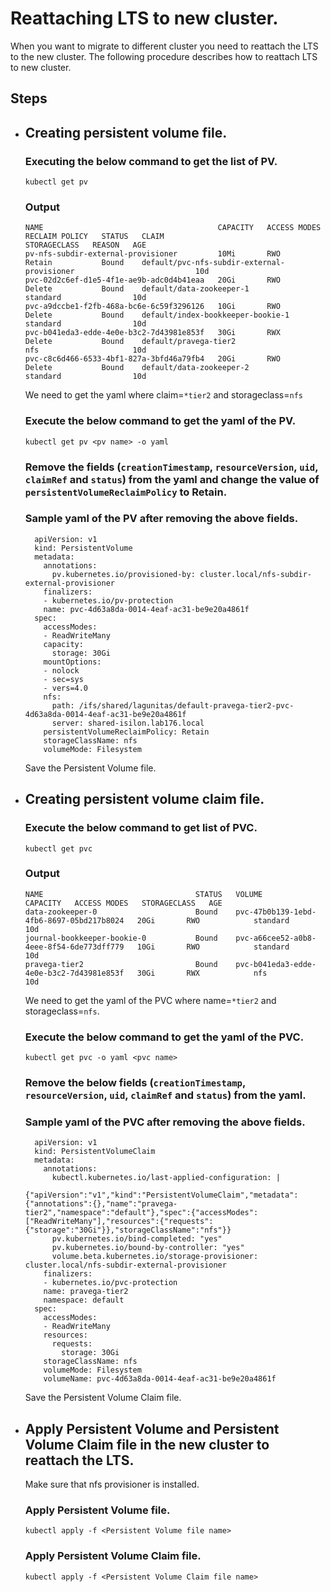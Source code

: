 <!--
Copyright Pravega Authors.

Licensed under the Apache License, Version 2.0 (the "License");
you may not use this file except in compliance with the License.
You may obtain a copy of the License at

    http://www.apache.org/licenses/LICENSE-2.0

Unless required by applicable law or agreed to in writing, software
distributed under the License is distributed on an "AS IS" BASIS,
WITHOUT WARRANTIES OR CONDITIONS OF ANY KIND, either express or implied.
See the License for the specific language governing permissions and
limitations under the License.
-->

# Reattaching LTS to new cluster.
When you want to migrate to different cluster you need to reattach the LTS to the new cluster. The following procedure describes how to reattach LTS to new cluster.

## Steps

* ## Creating persistent volume file.
  ### Executing the below command to get the list of PV.
    ```
    kubectl get pv
    ```
  ### Output
  ```agsl
  NAME                                       CAPACITY   ACCESS MODES   RECLAIM POLICY   STATUS   CLAIM                                         STORAGECLASS   REASON   AGE
  pv-nfs-subdir-external-provisioner         10Mi       RWO            Retain           Bound    default/pvc-nfs-subdir-external-provisioner                           10d
  pvc-02d2c6ef-d1e5-4f1e-ae9b-adc0d4b41eaa   20Gi       RWO            Delete           Bound    default/data-zookeeper-1                      standard                10d
  pvc-a9dccbe1-f2fb-468a-bc6e-6c59f3296126   10Gi       RWO            Delete           Bound    default/index-bookkeeper-bookie-1             standard                10d
  pvc-b041eda3-edde-4e0e-b3c2-7d43981e853f   30Gi       RWX            Delete           Bound    default/pravega-tier2                         nfs                     10d
  pvc-c8c6d466-6533-4bf1-827a-3bfd46a79fb4   20Gi       RWO            Delete           Bound    default/data-zookeeper-2                      standard                10d
  ```
  We need to get the yaml where claim=`*tier2` and storageclass=`nfs`
  ### Execute the below command to get the yaml of the PV.
  ```agsl
  kubectl get pv <pv name> -o yaml 
  ```
  ### Remove the fields (`creationTimestamp`, `resourceVersion`, `uid`, `claimRef` and `status`) from the yaml  and change the value of `persistentVolumeReclaimPolicy` to Retain.
  ### Sample yaml of the PV after removing the above fields.
  ```agsl
    apiVersion: v1
    kind: PersistentVolume
    metadata:
      annotations:
        pv.kubernetes.io/provisioned-by: cluster.local/nfs-subdir-external-provisioner
      finalizers:
      - kubernetes.io/pv-protection
      name: pvc-4d63a8da-0014-4eaf-ac31-be9e20a4861f
    spec:
      accessModes:
      - ReadWriteMany
      capacity:
        storage: 30Gi
      mountOptions:
      - nolock
      - sec=sys
      - vers=4.0
      nfs:
        path: /ifs/shared/lagunitas/default-pravega-tier2-pvc-4d63a8da-0014-4eaf-ac31-be9e20a4861f
        server: shared-isilon.lab176.local
      persistentVolumeReclaimPolicy: Retain
      storageClassName: nfs
      volumeMode: Filesystem
  ```
  Save the Persistent Volume file.
* ## Creating persistent volume claim file.
  ### Execute the below command to get list of PVC.
    ```
    kubectl get pvc
    ```
  ### Output
  ```agsl
  NAME                                  STATUS   VOLUME                                     CAPACITY   ACCESS MODES   STORAGECLASS   AGE
  data-zookeeper-0                      Bound    pvc-47b0b139-1ebd-4fb6-8697-05bd217b8024   20Gi       RWO            standard       10d
  journal-bookkeeper-bookie-0           Bound    pvc-a66cee52-a0b8-4eee-8f54-6de773dff779   10Gi       RWO            standard       10d
  pravega-tier2                         Bound    pvc-b041eda3-edde-4e0e-b3c2-7d43981e853f   30Gi       RWX            nfs            10d
  ```
  We need to get the yaml of the PVC where name=`*tier2` and storageclass=`nfs`.
  ### Execute the below command to get the yaml of the PVC.
    ```
    kubectl get pvc -o yaml <pvc name>
    ```
  ### Remove the below fields (`creationTimestamp`, `resourceVersion`, `uid`, `claimRef` and `status`) from the yaml.

  ### Sample yaml of the PVC after removing the above fields.
  ```agsl
    apiVersion: v1
    kind: PersistentVolumeClaim
    metadata:
      annotations:
        kubectl.kubernetes.io/last-applied-configuration: |
          {"apiVersion":"v1","kind":"PersistentVolumeClaim","metadata":{"annotations":{},"name":"pravega-tier2","namespace":"default"},"spec":{"accessModes":["ReadWriteMany"],"resources":{"requests":{"storage":"30Gi"}},"storageClassName":"nfs"}}
        pv.kubernetes.io/bind-completed: "yes"
        pv.kubernetes.io/bound-by-controller: "yes"
        volume.beta.kubernetes.io/storage-provisioner: cluster.local/nfs-subdir-external-provisioner
      finalizers:
      - kubernetes.io/pvc-protection
      name: pravega-tier2
      namespace: default
    spec:
      accessModes:
      - ReadWriteMany
      resources:
        requests:
          storage: 30Gi
      storageClassName: nfs
      volumeMode: Filesystem
      volumeName: pvc-4d63a8da-0014-4eaf-ac31-be9e20a4861f
  ```
  Save the Persistent Volume Claim file.
* ## Apply Persistent Volume and Persistent Volume Claim file in the new cluster to reattach the LTS.
  Make sure that nfs provisioner is installed.
  ### Apply Persistent Volume file.
  ```agsl
  kubectl apply -f <Persistent Volume file name>
  ```
  ### Apply Persistent Volume Claim file.
  ```agsl
  kubectl apply -f <Persistent Volume Claim file name>
  ```